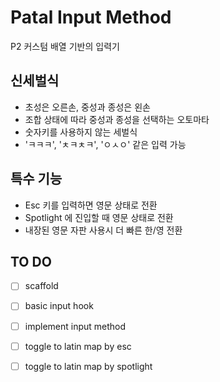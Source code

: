# Patal Input Method

P2 커스텀 배열 기반의 입력기 

## 신세벌식

- 초성은 오른손, 중성과 종성은 왼손
- 조합 상태에 따라 중성과 종성을 선택하는 오토마타
- 숫자키를 사용하지 않는 세벌식 
- 'ㅋㅋㅋ', 'ㅊㅋㅊㅋ', 'ㅇㅅㅇ' 같은 입력 가능

## 특수 기능

- Esc 키를 입력하면 영문 상태로 전환
- Spotlight 에 진입할 때 영문 상태로 전환
- 내장된 영문 자판 사용시 더 빠른 한/영 전환

## TO DO

- [ ] scaffold
- [ ] basic input hook
- [ ] implement input method
- [ ] toggle to latin map by esc
- [ ] toggle to latin map by spotlight

